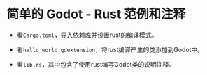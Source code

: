 # 简单的 Godot - Rust 范例和注释

- 看`Cargo.toml`，导入依赖库并设置rust的编译模式。

- 看`hello_world.gdextension`，将rust编译产生的类添加到Godot中。

- 看`lib.rs`，其中包含了使用rust编写Godot类的说明注释。